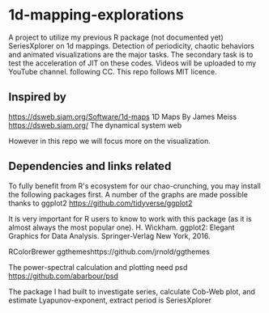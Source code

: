 # 1d-mapping-explorations
A project to utilize my previous R package (not documented yet) SeriesXplorer on 1d mappings. Detection of periodicity, chaotic behaviors and animated visualizations are the major tasks. The secondary task is to test the acceleration of JIT on these codes. Videos will be uploaded to my YouTube channel. following CC. This repo follows MIT licence.

## Inspired by
https://dsweb.siam.org/Software/1d-maps
1D Maps
By James Meiss
https://dsweb.siam.org/
The dynamical system web

However in this repo we will focus more on the visualization.
## Dependencies and links related
To fully benefit from R's ecosystem for our chao-crunching, you may install the following packages first.
A number of the graphs are made possible thanks to
ggplot2 https://github.com/tidyverse/ggplot2


It is very important for R users to know to work with this package (as it is almost always the most popular one).
H. Wickham. ggplot2: Elegant Graphics for Data Analysis. Springer-Verlag New York, 2016.

RColorBrewer
ggthemeshttps://github.com/jrnold/ggthemes

The power-spectral calculation and plotting need
psd https://github.com/abarbour/psd

The package I had built to investigate series, calculate Cob-Web plot, and estimate Lyapunov-exponent, extract period is 
SeriesXplorer


